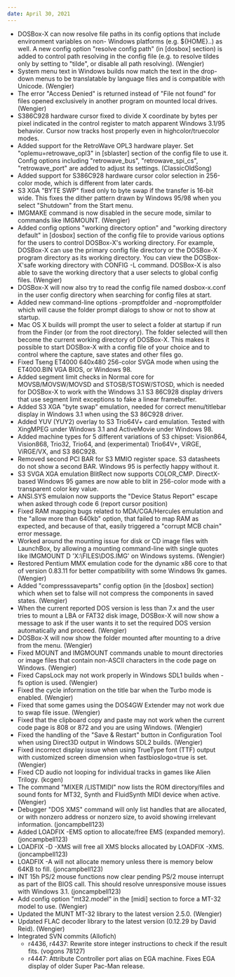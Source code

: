 ```yaml
---
date: April 30, 2021
---
```


*   DOSBox-X can now resolve file paths in its config
    options that include environment variables on non-
    Windows platforms (e.g. ${HOME}..) as well. A new
    config option "resolve config path" (in [dosbox]
    section) is added to control path resolving in the
    config file (e.g. to resolve tildes only by setting
    to "tilde", or disable all path resolving). (Wengier)
*   System menu text in Windows builds now match the text
    in the drop-down menus to be translatable by language
    files and is compatible with Unicode. (Wengier)
*   The error "Access Denied" is returned instead of
    "File not found" for files opened exclusively in
    another program on mounted local drives. (Wengier)
*   S386C928 hardware cursor fixed to divide X coordinate
    by bytes per pixel indicated in the control register
    to match apparent Windows 3.1/95 behavior. Cursor
    now tracks host properly even in highcolor/truecolor
    modes.
*   Added support for the RetroWave OPL3 hardware player.
    Set "oplemu=retrowave_opl3" in [sblaster] section of
    the config file to use it. Config options including
    "retrowave_bus", "retrowave_spi_cs", "retrowave_port"
    are added to adjust its settings. (ClassicOldSong)
*   Added support for S386C928 hardware cursor color
    selection in 256-color mode, which is different
    from later cards.
*   S3 XGA "BYTE SWP" fixed only to byte swap if the
    transfer is 16-bit wide. This fixes the dither
    pattern drawn by Windows 95/98 when you select
    "Shutdown" from the Start menu.
*   IMGMAKE command is now disabled in the secure mode,
    similar to commands like IMGMOUNT. (Wengier)
*   Added config options "working directory option" and
    "working directory default" in [dosbox] section of
    the config file to provide various options for the
    users to control DOSBox-X's working directory. For
    example, DOSBox-X can use the primary config file
    directory or the DOSBox-X program directory as its
    working directory. You can view the DOSBox-X'safe
    working directory with CONFIG -L command. DOSBox-X
    is also able to save the working directory that a
    user selects to global config files. (Wengier)
*   DOSBox-X will now also try to read the config file
    named dosbox-x.conf in the user config directory
    when searching for config files at start.
*   Added new command-line options -promptfolder and
    -nopromptfolder which will cause the folder prompt
    dialogs to show or not to show at startup.
*   Mac OS X builds will prompt the user to select a
    folder at startup if run from the Finder (or from
    the root directory). The folder selected will then
    become the current working directory of DOSBox-X.
    This makes it possible to start DOSBox-X with a
    config file of your choice and to control where
    the capture, save states and other files go.
*   Fixed Tseng ET4000 640x480 256-color SVGA mode
    when using the ET4000.BIN VGA BIOS, or Windows 98.
*   Added segment limit checks in Normal core for
    MOVSB/MOVSW/MOVSD and STOSB/STOSW/STOSD, which is
    needed for DOSBox-X to work with the Windows 3.1
    S3 86C928 display drivers that use segment limit
    exceptions to fake a linear framebuffer.
*   Added S3 XGA "byte swap" emulation, needed for
    correct menu/titlebar display in Windows 3.1 when
    using the S3 86C928 driver.
*   Added YUV (YUY2) overlay to S3 Trio64V+ card
    emulation. Tested with XingMPEG under Windows 3.1
    and ActiveMovie under Windows 98.
*   Added machine types for 5 different variations of
    S3 chipset: Vision864, Vision868, Trio32, Trio64,
    and (experimental) Trio64V+, ViRGE, ViRGE/VX, and
    S3 86C928.
*   Removed second PCI BAR for S3 MMIO register space.
    S3 datasheets do not show a second BAR. Windows 95
    is perfectly happy without it.
*   S3 SVGA XGA emulation BlitRect now supports
    COLOR_CMP. DirectX-based Windows 95 games are now
    able to blit in 256-color mode with a transparent
    color key value.
*   ANSI.SYS emulaion now supports the "Device Status
    Report" escape when asked through code 6 (report
    cursor position)
*   Fixed RAM mapping bugs related to MDA/CGA/Hercules
    emulation and the "allow more than 640kb" option,
    that failed to map RAM as expected, and because of
    that, easily triggered a "corrupt MCB chain" error
    message.
*   Worked around the mounting issue for disk or CD
    image files with LaunchBox, by allowing a mounting
    command-line with single quotes like IMGMOUNT D
    'X:\FILES\DOS.IMG' on Windows systems. (Wengier)
*   Restored Pentium MMX emulation code for the dynamic
    x86 core to that of version 0.83.11 for better
    compatibility with some Windows 9x games. (Wengier)
*   Added "compresssaveparts" config option (in the
    [dosbox] section) which when set to false will not
    compress the components in saved states. (Wengier)
*   When the current reported DOS version is less than
    7.x and the user tries to mount a LBA or FAT32 disk
    image, DOSBox-X will now show a message to ask if
    the user wants it to set the required DOS version
    automatically and proceed. (Wengier)
*   DOSBox-X will now show the folder mounted after
    mounting to a drive from the menu. (Wengier)
*   Fixed MOUNT and IMGMOUNT commands unable to mount
    directories or image files that contain non-ASCII
    characters in the code page on Windows. (Wengier)
*   Fixed CapsLock may not work properly in Windows
    SDL1 builds when -fs option is used. (Wengier)
*   Fixed the cycle information on the title bar when
    the Turbo mode is enabled. (Wengier)
*   Fixed that some games using the DOS4GW Extender
    may not work due to swap file issue. (Wengier)
*   Fixed that the clipboard copy and paste may not
    work when the current code page is 808 or 872
    and you are using Windows. (Wengier)
*   Fixed the handling of the "Save & Restart" button
    in Configuration Tool when using Direct3D output
    in Windows SDL2 builds. (Wengier)
*   Fixed incorrect display issue when using TrueType
    font (TTF) output with customized screen dimension
    when fastbioslogo=true is set. (Wengier)
*   Fixed CD audio not looping for individual tracks
    in games like Alien Trilogy. (kcgen)
*   The command "MIXER /LISTMIDI" now lists the ROM
    directory/files and sound fonts for MT32, Synth
    and FluidSynth MIDI device when active. (Wengier)
*   Debugger "DOS XMS" command will only list handles
    that are allocated, or with nonzero address or
    nonzero size, to avoid showing irrelevant
    information. (joncampbell123)
*   Added LOADFIX -EMS option to allocate/free
    EMS (expanded memory). (joncampbell123)
*   LOADFIX -D -XMS will free all XMS blocks
    allocated by LOADFIX -XMS. (joncampbell123)
*   LOADFIX -A will not allocate memory unless there
    is memory below 64KB to fill. (joncampbell123)
*   INT 15h PS/2 mouse functions now clear pending
    PS/2 mouse interrupt as part of the BIOS call.
    This should resolve unresponsive mouse issues
    with Windows 3.1. (joncampbell123)
*   Add config option "mt32.model" in the [midi]
    section to force a MT-32 model to use. (Wengier)
*   Updated the MUNT MT-32 library to the latest
    version 2.5.0. (Wengier)
*   Updated FLAC decoder library to the latest version
    (0.12.29 by David Reid). (Wengier)
*   Integrated SVN commits (Allofich)
    - r4436, r4437: Rewrite store integer instructions
        to check if the result fits. (vogons 78127)
    - r4447: Attribute Controller port alias on EGA
        machine. Fixes EGA display of older Super Pac-Man
        release.